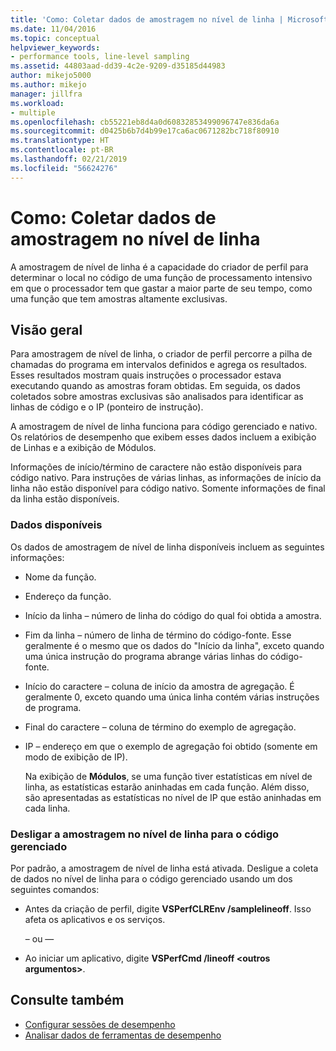 ```yaml
---
title: 'Como: Coletar dados de amostragem no nível de linha | Microsoft Docs'
ms.date: 11/04/2016
ms.topic: conceptual
helpviewer_keywords:
- performance tools, line-level sampling
ms.assetid: 44803aad-dd39-4c2e-9209-d35185d44983
author: mikejo5000
ms.author: mikejo
manager: jillfra
ms.workload:
- multiple
ms.openlocfilehash: cb55221eb8d4a0d60832853499096747e836da6a
ms.sourcegitcommit: d0425b6b7d4b99e17ca6ac0671282bc718f80910
ms.translationtype: HT
ms.contentlocale: pt-BR
ms.lasthandoff: 02/21/2019
ms.locfileid: "56624276"
---
```

# <a name="how-to-collect-line-level-sampling-data"></a>Como: Coletar dados de amostragem no nível de linha
A amostragem de nível de linha é a capacidade do criador de perfil para determinar o local no código de uma função de processamento intensivo em que o processador tem que gastar a maior parte de seu tempo, como uma função que tem amostras altamente exclusivas.

## <a name="overview"></a>Visão geral
 Para amostragem de nível de linha, o criador de perfil percorre a pilha de chamadas do programa em intervalos definidos e agrega os resultados. Esses resultados mostram quais instruções o processador estava executando quando as amostras foram obtidas. Em seguida, os dados coletados sobre amostras exclusivas são analisados para identificar as linhas de código e o IP (ponteiro de instrução).

 A amostragem de nível de linha funciona para código gerenciado e nativo. Os relatórios de desempenho que exibem esses dados incluem a exibição de Linhas e a exibição de Módulos.

 Informações de início/término de caractere não estão disponíveis para código nativo. Para instruções de várias linhas, as informações de início da linha não estão disponível para código nativo. Somente informações de final da linha estão disponíveis.

### <a name="available-data"></a>Dados disponíveis
 Os dados de amostragem de nível de linha disponíveis incluem as seguintes informações:

- Nome da função.

- Endereço da função.

- Início da linha – número de linha do código do qual foi obtida a amostra.

- Fim da linha – número de linha de término do código-fonte. Esse geralmente é o mesmo que os dados do "Início da linha", exceto quando uma única instrução do programa abrange várias linhas do código-fonte.

- Início do caractere – coluna de início da amostra de agregação. É geralmente 0, exceto quando uma única linha contém várias instruções de programa.

- Final do caractere – coluna de término do exemplo de agregação.

- IP – endereço em que o exemplo de agregação foi obtido (somente em modo de exibição de IP).

  Na exibição de **Módulos**, se uma função tiver estatísticas em nível de linha, as estatísticas estarão aninhadas em cada função. Além disso, são apresentadas as estatísticas no nível de IP que estão aninhadas em cada linha.

### <a name="turn-off-line-level-sampling-for-managed-code"></a>Desligar a amostragem no nível de linha para o código gerenciado
 Por padrão, a amostragem de nível de linha está ativada. Desligue a coleta de dados no nível de linha para o código gerenciado usando um dos seguintes comandos:

-   Antes da criação de perfil, digite **VSPerfCLREnv /samplelineoff**. Isso afeta os aplicativos e os serviços.

     – ou —

-   Ao iniciar um aplicativo, digite **VSPerfCmd /lineoff \<outros argumentos>**.

## <a name="see-also"></a>Consulte também
- [Configurar sessões de desempenho](../profiling/configuring-performance-sessions.md)
- [Analisar dados de ferramentas de desempenho](../profiling/analyzing-performance-tools-data.md)